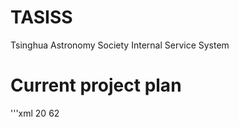 # TASISS
Tsinghua Astronomy Society Internal Service System

# Current project plan
'''xml
<myxml>
<tree>
  <directory name="TASISS">
    <file name="README.md"></file>
    <directory name="TASISS">
      <directory name="contact">
        <file name="admin.py"></file>
        <file name="apps.py"></file>
        <file name="__init__.py"></file>
        <directory name="migrations">
          <file name="0001_initial.py"></file>
          <file name="0002_auto_20160912_0616.py"></file>
          <file name="__init__.py"></file>
          <directory name="__pycache__">
            <file name="0001_initial.cpython-34.pyc"></file>
            <file name="0002_auto_20160912_0616.cpython-34.pyc"></file>
            <file name="__init__.cpython-34.pyc"></file>
          </directory>
        </directory>
        <file name="models.py"></file>
        <directory name="__pycache__">
          <file name="admin.cpython-34.pyc"></file>
          <file name="apps.cpython-34.pyc"></file>
          <file name="__init__.cpython-34.pyc"></file>
          <file name="models.cpython-34.pyc"></file>
          <file name="urls.cpython-34.pyc"></file>
          <file name="views.cpython-34.pyc"></file>
        </directory>
        <directory name="templates">
          <directory name="contact">
            <file name="detail.html"></file>
            <file name="index.html"></file>
          </directory>
        </directory>
        <file name="tests.py"></file>
        <file name="urls.py"></file>
        <file name="views.py"></file>
      </directory>
      <file name="db.sqlite3"></file>
      <file name="launch_service.sh"></file>
      <directory name="locale">
        <directory name="en">
          <directory name="LC_MESSAGES">
            <file name="django.mo"></file>
            <file name="django.po"></file>
          </directory>
        </directory>
        <directory name="zh">
          <directory name="LC_MESSAGES">
            <file name="django.mo"></file>
            <file name="django.po"></file>
          </directory>
        </directory>
      </directory>
      <file name="manage.py"></file>
      <directory name="TASISS">
        <file name="__init__.py"></file>
        <directory name="__pycache__">
          <file name="__init__.cpython-34.pyc"></file>
          <file name="settings.cpython-34.pyc"></file>
          <file name="urls.cpython-34.pyc"></file>
          <file name="wsgi.cpython-34.pyc"></file>
        </directory>
        <file name="settings.py"></file>
        <file name="urls.py"></file>
        <file name="wsgi.py"></file>
      </directory>
      <directory name="wxmanager">
        <file name="admin.py"></file>
        <file name="apps.py"></file>
        <file name="__init__.py"></file>
        <directory name="migrations">
          <file name="0001_initial.py"></file>
          <file name="0002_auto_20160912_1712.py"></file>
          <file name="__init__.py"></file>
          <directory name="__pycache__">
            <file name="0001_initial.cpython-34.pyc"></file>
            <file name="0002_auto_20160912_1712.cpython-34.pyc"></file>
            <file name="__init__.cpython-34.pyc"></file>
          </directory>
        </directory>
        <file name="models.py"></file>
        <file name="ob_reserve.py"></file>
        <directory name="__pycache__">
          <file name="admin.cpython-34.pyc"></file>
          <file name="apps.cpython-34.pyc"></file>
          <file name="__init__.cpython-34.pyc"></file>
          <file name="models.cpython-34.pyc"></file>
          <file name="ob_reserve.cpython-34.pyc"></file>
          <file name="urls.cpython-34.pyc"></file>
          <file name="views.cpython-34.pyc"></file>
          <file name="wxapp.cpython-34.pyc"></file>
        </directory>
        <directory name="templates">
          <directory name="wxmanager">
            <file name="checkin.html"></file>
            <file name="selectopening.html"></file>
          </directory>
        </directory>
        <file name="tests.py"></file>
        <file name="urls.py"></file>
        <file name="views.py"></file>
        <file name="wxapp.py"></file>
      </directory>
    </directory>
  </directory>
  <report>
    <directories>20</directories>
    <files>62</files>
  </report>
</tree>
</myxml>
